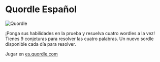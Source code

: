 # Quordle Español

![Quordle](https://es.quordle.com/quordle-banner-1200-es.png)

¡Ponga sus habilidades en la prueba y resuelva cuatro wordles a la vez! Tienes 9 conjeturas para resolver las cuatro palabras. Un nuevo sordle disponible cada día para resolver.

Jugar en [es.quordle.com](https://es.quordle.com)
